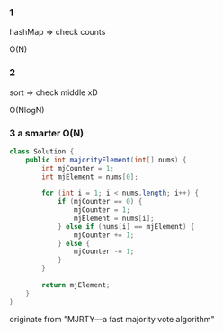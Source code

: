### 1 

hashMap => check counts 

O(N)

### 2

sort => check middle xD 

O(NlogN)

### 3 a smarter O(N)

```java
class Solution {
    public int majorityElement(int[] nums) {
        int mjCounter = 1;
        int mjElement = nums[0];
        
        for (int i = 1; i < nums.length; i++) {
            if (mjCounter == 0) {
                mjCounter = 1;
                mjElement = nums[i];
            } else if (nums[i] == mjElement) {
                mjCounter += 1;
            } else {
                mjCounter -= 1;
            }
        }
        
        return mjElement;
    }
}
```

originate from "MJRTY—a fast majority vote algorithm"
